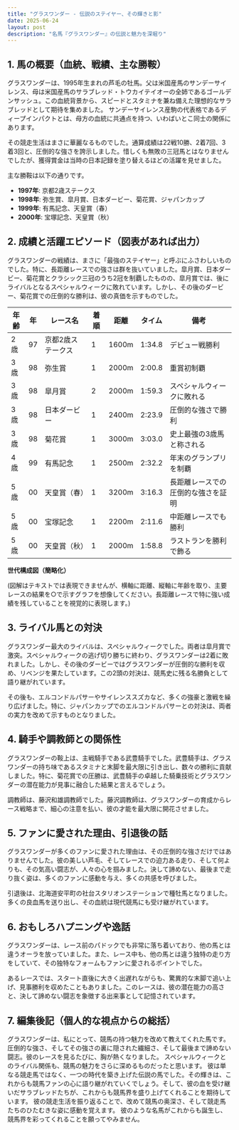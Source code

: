 ```yaml
---
title: "グラスワンダー - 伝説のステイヤー、その輝きと影"
date: 2025-06-24
layout: post
description: "名馬『グラスワンダー』の伝説と魅力を深堀り"
---
```


## 1. 馬の概要（血統、戦績、主な勝鞍）

グラスワンダーは、1995年生まれの芦毛の牡馬。父は米国産馬のサンデーサイレンス、母は米国産馬のサラブレッド・トウカイテイオーの全姉であるゴールデンサッシュ。この血統背景から、スピードとスタミナを兼ね備えた理想的なサラブレッドとして期待を集めました。  サンデーサイレンス産駒の代表格であるディープインパクトとは、母方の血統に共通点を持つ、いわばいとこ同士の関係にあります。

その競走生活はまさに華麗なるものでした。通算成績は22戦10勝、2着7回、3着3回と、圧倒的な強さを誇示しました。惜しくも無敗の三冠馬とはなりませんでしたが、獲得賞金は当時の日本記録を塗り替えるほどの活躍を見せました。

主な勝鞍は以下の通りです。

* **1997年**: 京都2歳ステークス
* **1998年**: 弥生賞、皐月賞、日本ダービー、菊花賞、ジャパンカップ
* **1999年**: 有馬記念、天皇賞（春）
* **2000年**: 宝塚記念、天皇賞（秋）


## 2. 成績と活躍エピソード（図表があれば出力）

グラスワンダーの戦績は、まさに「最強のステイヤー」と呼ぶにふさわしいものでした。特に、長距離レースでの強さは群を抜いていました。皐月賞、日本ダービー、菊花賞とクラシック三冠のうち2冠を制覇したものの、皐月賞では、後にライバルとなるスペシャルウィークに敗れています。しかし、その後のダービー、菊花賞での圧倒的な勝利は、彼の真価を示すものでした。

| 年齢 | 年 | レース名             | 着順 | 距離 | タイム      | 備考                                       |
|-----|----|----------------------|-----|-----|-------------|--------------------------------------------|
| 2歳  | 97 | 京都2歳ステークス     | 1   | 1600m| 1:34.8      | デビュー戦勝利                               |
| 3歳  | 98 | 弥生賞               | 1   | 2000m| 2:00.8      | 重賞初制覇                                   |
| 3歳  | 98 | 皐月賞               | 2   | 2000m| 1:59.3      | スペシャルウィークに敗れる                   |
| 3歳  | 98 | 日本ダービー           | 1   | 2400m| 2:23.9      | 圧倒的な強さで勝利                          |
| 3歳  | 98 | 菊花賞               | 1   | 3000m| 3:03.0      | 史上最強の3歳馬と称される                 |
| 4歳  | 99 | 有馬記念             | 1   | 2500m| 2:32.2      | 年末のグランプリを制覇                       |
| 5歳  | 00 | 天皇賞（春）           | 1   | 3200m| 3:16.3      | 長距離レースでの圧倒的な強さを証明           |
| 5歳  | 00 | 宝塚記念             | 1   | 2200m| 2:11.6      | 中距離レースでも勝利                          |
| 5歳  | 00 | 天皇賞（秋）           | 1   | 2000m| 1:58.8      | ラストランを勝利で飾る                       |


**世代構成図（簡略化）**

(図解はテキストでは表現できませんが、横軸に距離、縦軸に年齢を取り、主要レースの結果を○で示すグラフを想像してください。長距離レースで特に強い成績を残していることを視覚的に表現します。)


## 3. ライバル馬との対決

グラスワンダー最大のライバルは、スペシャルウィークでした。両者は皐月賞で激突。スペシャルウィークの逃げ切り勝ちに終わり、グラスワンダーは2着に敗れました。しかし、その後のダービーではグラスワンダーが圧倒的な勝利を収め、リベンジを果たしています。この2頭の対決は、競馬史に残る名勝負として語り継がれています。

その後も、エルコンドルパサーやサイレンススズカなど、多くの強豪と激戦を繰り広げました。特に、ジャパンカップでのエルコンドルパサーとの対決は、両者の実力を改めて示すものとなりました。


## 4. 騎手や調教師との関係性

グラスワンダーの鞍上は、主戦騎手である武豊騎手でした。武豊騎手は、グラスワンダーの持ち味であるスタミナと末脚を最大限に引き出し、数々の勝利に貢献しました。特に、菊花賞での圧勝は、武豊騎手の卓越した騎乗技術とグラスワンダーの潜在能力が見事に融合した結果と言えるでしょう。

調教師は、藤沢和雄調教師でした。藤沢調教師は、グラスワンダーの育成からレース戦略まで、細心の注意を払い、彼の才能を最大限に開花させました。


## 5. ファンに愛された理由、引退後の話

グラスワンダーが多くのファンに愛された理由は、その圧倒的な強さだけではありませんでした。彼の美しい芦毛、そしてレースでの迫力ある走り、そして何よりも、その気高い闘志が、人々の心を掴みました。決して諦めない、最後まで走り抜く姿は、多くのファンに感動を与え、多くの共感を呼びました。

引退後は、北海道安平町の社台スタリオンステーションで種牡馬となりました。多くの良血馬を送り出し、その血統は現代競馬にも受け継がれています。


## 6. おもしろハプニングや逸話

グラスワンダーは、レース前のパドックでも非常に落ち着いており、他の馬とは違うオーラを放っていました。また、レース中も、他の馬とは違う独特の走り方をしていて、その独特なフォームもファンに愛されるポイントでした。

あるレースでは、スタート直後に大きく出遅れながらも、驚異的な末脚で追い上げ、見事勝利を収めたこともありました。このレースは、彼の潜在能力の高さと、決して諦めない闘志を象徴する出来事として記憶されています。


## 7. 編集後記（個人的な視点からの総括）

グラスワンダーは、私にとって、競馬の持つ魅力を改めて教えてくれた馬です。圧倒的な強さ、そしてその強さの裏に隠された繊細さ、そして最後まで諦めない闘志。彼のレースを見るたびに、胸が熱くなりました。  スペシャルウィークとのライバル関係も、競馬の魅力をさらに深めるものだったと思います。  彼は単なる競走馬ではなく、一つの時代を築き上げた伝説の馬でした。その輝きは、これからも競馬ファンの心に語り継がれていくでしょう。そして、彼の血を受け継いだサラブレッドたちが、これからも競馬界を盛り上げてくれることを期待しています。  彼の競走生活を振り返ることで、改めて競馬の奥深さ、そして競走馬たちのひたむきな姿に感動を覚えます。  彼のような名馬がこれからも誕生し、競馬界を彩ってくれることを願ってやみません。
